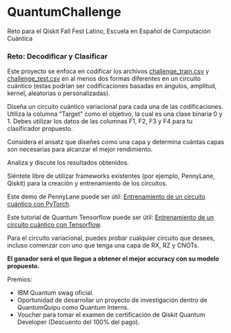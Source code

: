 # QuantumChallenge
Reto para el Qiskit Fall Fest Latino, Escuela en Español de Computación Cuántica

### Reto: Decodificar y Clasificar

Este proyecto se enfoca en codificar los archivos [challenge_train.csv](https://github.com/QuantumQuipu/QuantumChallenge/blob/main/challenge_train.csv) y [challenge_test.csv](https://github.com/QuantumQuipu/QuantumChallenge/blob/main/challenge_test.csv) en al menos dos formas diferentes en un circuito cuántico (estas podrían ser codificaciones basadas en ángulos, amplitud, kernel, aleatorias o personalizadas).

Diseña un circuito cuántico variacional para cada una de las codificaciones. Utiliza la columna "Target" como el objetivo, la cual es una clase binaria 0 y 1. Debes utilizar los datos de las columnas F1, F2, F3 y F4 para tu clasificador propuesto.

Considera el ansatz que diseñes como una capa y determina cuántas capas son necesarias para alcanzar el mejor rendimiento.

Analiza y discute los resultados obtenidos.

Siéntete libre de utilizar frameworks existentes (por ejemplo, PennyLane, Qiskit) para la creación y entrenamiento de los circuitos.

Este demo de PennyLane puede ser útil: [Entrenamiento de un circuito cuántico con PyTorch](https://pennylane.ai/qml/demos/tutorial_state_preparation/).

Este tutorial de Quantum Tensorflow puede ser útil: [Entrenamiento de un circuito cuántico con Tensorflow](https://www.tensorflow.org/quantum/tutorials/mnist).

Para el circuito variacional, puedes probar cualquier circuito que desees, incluso comenzar con uno que tenga una capa de RX, RZ y CNOTs.

**El ganador será el que llegue a obtener el mejor accuracy con su modelo propuesto.**

Premios:

- IBM Quantum swag oficial.
- Oportunidad de desarrollar un proyecto de investigación dentro de QuantumQuipu como Quantum Interns.
- Voucher para tomar el examen de certificación de Qiskit Quantum Developer (Descuento del 100% del pago).
